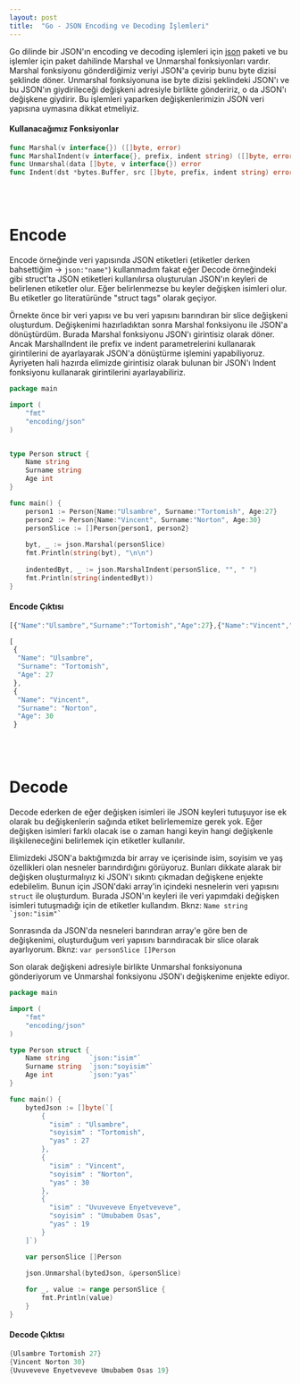 ```yaml
---
layout: post
title:  "Go - JSON Encoding ve Decoding İşlemleri"
---
```



Go dilinde bir JSON'ın encoding ve decoding işlemleri için [json](https://golang.org/pkg/encoding/json/) paketi ve bu işlemler için paket dahilinde Marshal ve Unmarshal fonksiyonları vardır. Marshal fonksiyonu gönderdiğimiz veriyi JSON'a çevirip bunu byte dizisi şeklinde döner. Unmarshal fonksiyonuna ise byte dizisi şeklindeki JSON'ı ve bu JSON'ın giydirileceği değişkeni adresiyle birlikte göndeririz, o da JSON'ı değişkene giydirir. Bu işlemleri yaparken değişkenlerimizin JSON veri yapısına uymasına dikkat etmeliyiz.

#### Kullanacağımız Fonksiyonlar
```go
func Marshal(v interface{}) ([]byte, error)
func MarshalIndent(v interface{}, prefix, indent string) ([]byte, error)
func Unmarshal(data []byte, v interface{}) error
func Indent(dst *bytes.Buffer, src []byte, prefix, indent string) error
```

<br><br>

# Encode
Encode örneğinde veri yapısında JSON etiketleri (etiketler derken bahsettiğim -> `json:"name"`) kullanmadım fakat eğer Decode örneğindeki gibi struct'ta JSON etiketleri kullanılırsa oluşturulan JSON'ın keyleri de belirlenen etiketler olur. Eğer belirlenmezse bu keyler değişken isimleri olur. Bu etiketler go literatüründe "struct tags" olarak geçiyor.

Örnekte önce bir veri yapısı ve bu veri yapısını barındıran bir slice değişkeni oluşturdum. Değişkenimi hazırladıktan sonra Marshal fonksiyonu ile JSON'a dönüştürdüm. Burada Marshal fonksiyonu JSON'ı girintisiz olarak döner. Ancak MarshalIndent ile prefix ve indent parametrelerini kullanarak girintilerini de ayarlayarak JSON'a dönüştürme işlemini yapabiliyoruz. Ayriyeten hali hazırda elimizde girintisiz olarak bulunan bir JSON'ı Indent fonksiyonu kullanarak girintilerini ayarlayabiliriz.

```go
package main

import (
	"fmt"
	"encoding/json"
)


type Person struct {
	Name string
	Surname string	
	Age int
}

func main() {
	person1 := Person{Name:"Ulsambre", Surname:"Tortomish", Age:27}
	person2 := Person{Name:"Vincent", Surname:"Norton", Age:30}
	personSlice := []Person{person1, person2}
	
	byt, _ := json.Marshal(personSlice)
	fmt.Println(string(byt), "\n\n")
	
	indentedByt, _ := json.MarshalIndent(personSlice, "", " ")
	fmt.Println(string(indentedByt))
}

```

#### Encode Çıktısı

```javascript
[{"Name":"Ulsambre","Surname":"Tortomish","Age":27},{"Name":"Vincent","Surname":"Norton","Age":30}] 

[
 {
  "Name": "Ulsambre",
  "Surname": "Tortomish",
  "Age": 27
 },
 {
  "Name": "Vincent",
  "Surname": "Norton",
  "Age": 30
 }
```

<br><br>

# Decode
Decode ederken de eğer değişken isimleri ile JSON keyleri tutuşuyor ise ek olarak bu değişkenlerin sağında etiket belirlememize gerek yok. Eğer değişken isimleri farklı olacak ise o zaman hangi keyin hangi değişkenle ilişkileneceğini belirlemek için etiketler kullanılır.

Elimizdeki JSON'a baktığımızda bir array ve içerisinde isim, soyisim ve yaş özellikleri olan nesneler barındırdığını görüyoruz. Bunları dikkate alarak bir değişken oluşturmalıyız ki JSON'ı sıkıntı çıkmadan değişkene enjekte edebilelim. Bunun için JSON'daki array'in içindeki nesnelerin veri yapısını ``` struct ``` ile oluşturdum. Burada JSON'ın keyleri ile veri yapımdaki değişken isimleri tutuşmadığı için de etiketler kullandım. Bknz: ```Name string `json:"isim"` ```

Sonrasında da JSON'da nesneleri barındıran array'e göre ben de değişkenimi, oluşturduğum veri yapısını barındıracak bir slice olarak ayarlıyorum. Bknz: ``` var personSlice []Person ```

Son olarak değişkeni adresiyle birlikte Unmarshal fonksiyonuna gönderiyorum ve Unmarshal fonksiyonu JSON'ı değişkenime enjekte ediyor.

```go
package main

import (
	"fmt"
	"encoding/json"
)

type Person struct {
	Name string     `json:"isim"`
	Surname string  `json:"soyisim"`
	Age int         `json:"yas"`
}

func main() {
	bytedJson := []byte(`[
		{
		  "isim" : "Ulsambre",
		  "soyisim" : "Tortomish",
		  "yas" : 27
		},
		{
		  "isim" : "Vincent",
		  "soyisim" : "Norton",
		  "yas" : 30
		},
		{
		  "isim" : "Uvuveveve Enyetveveve",
		  "soyisim" : "Umubabem Osas",
		  "yas" : 19
		}
	]`)

	var personSlice []Person

	json.Unmarshal(bytedJson, &personSlice)
	
	for _, value := range personSlice {
		fmt.Println(value)
	}
}
```

#### Decode Çıktısı

```go
{Ulsambre Tortomish 27}
{Vincent Norton 30}
{Uvuveveve Enyetveveve Umubabem Osas 19}
```
